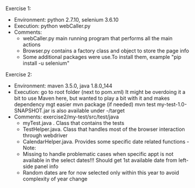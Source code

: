 Exercise 1:
  - Environment: python 2.7.10, selenium 3.6.10
  - Execution: python webCaller.py
  - Comments:
     - webCaller.py main running program that performs all the main actions
     - Browser.py contains a factory class and object to store the page info
     - Some additional packages were use.To install them, example "pip install -u selenium"

Exercise 2:
  - Environment: maven 3.5.0, java 1.8.0_144
  - Execution: go to root folder (next to pom.xml) It might be overdoing it a bit to use Maven here, but wanted to play a bit with it and makes dependency mgt easier
            mvn package (if needed)
            mvn test
            my-test-1.0-SNAPSHOT.jar is also available under -/target
   - Comments:
        exercise2/my-test/src/test/java
        - myTest.java . Class that contains the tests
        - TestHelper.java. Class that handles most of the browser interaction through webdriver
        - CalendarHelper.java. Provides some specific date related functions
    - Note:
        - Missing to handle problematic cases when specific appt is not available in the select dates!!! Should get 1st available date from left-side panel info
        - Random dates are for now selected only within this year to avoid complexity of year change
